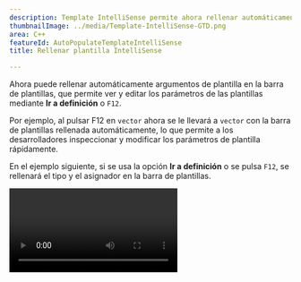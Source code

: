 ```yaml
---
description: Template IntelliSense permite ahora rellenar automáticamente los argumentos de plantilla usando la opción Ir a definición (F12).
thumbnailImage: ../media/Template-IntelliSense-GTD.png
area: C++
featureId: AutoPopulateTemplateIntelliSense
title: Rellenar plantilla IntelliSense

---
```



Ahora puede rellenar automáticamente argumentos de plantilla en la barra de plantillas, que permite ver y editar los parámetros de las plantillas mediante **Ir a definición** o `F12`.

Por ejemplo, al pulsar F12 en `vector` ahora se le llevará a `vector` con la barra de plantillas rellenada automáticamente, lo que permite a los desarrolladores inspeccionar y modificar los parámetros de plantilla rápidamente.

En el ejemplo siguiente, si se usa la opción **Ir a definición** o se pulsa `F12`, se rellenará el tipo y el asignador en la barra de plantillas.

![Autocompletar Template IntelliSense](../media/Template-IntelliSense-GTD.mp4)
